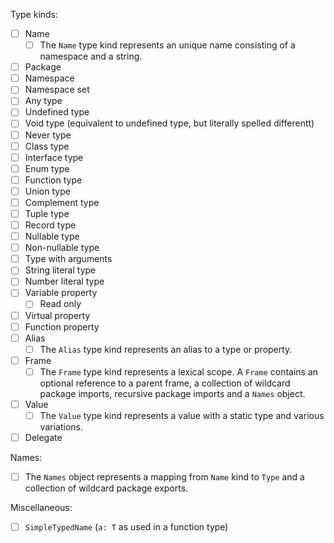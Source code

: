 Type kinds:

- [ ] Name
  - [ ] The `Name` type kind represents an unique name consisting of a namespace and a string.
- [ ] Package
- [ ] Namespace
- [ ] Namespace set
- [ ] Any type
- [ ] Undefined type
- [ ] Void type (equivalent to undefined type, but literally spelled differentt)
- [ ] Never type
- [ ] Class type
- [ ] Interface type
- [ ] Enum type
- [ ] Function type
- [ ] Union type
- [ ] Complement type
- [ ] Tuple type
- [ ] Record type
- [ ] Nullable type
- [ ] Non-nullable type
- [ ] Type with arguments
- [ ] String literal type 
- [ ] Number literal type
- [ ] Variable property
  - [ ] Read only
- [ ] Virtual property
- [ ] Function property
- [ ] Alias
  - [ ] The `Alias` type kind represents an alias to a type or property.
- [ ] Frame
  - [ ] The `Frame` type kind represents a lexical scope. A `Frame` contains an optional reference to a parent frame, a collection of wildcard package imports, recursive package imports and a `Names` object.
- [ ] Value
  - [ ] The `Value` type kind represents a value with a static type and various variations.
- [ ] Delegate

Names:

- [ ] The `Names` object represents a mapping from `Name` kind to `Type` and a collection of wildcard package exports.

Miscellaneous:

- [ ] `SimpleTypedName` (`a: T` as used in a function type)